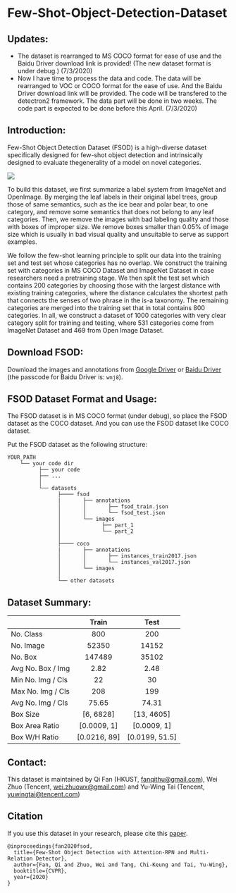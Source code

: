 # Few-Shot-Object-Detection-Dataset

## Updates:
- The dataset is rearranged to MS COCO format for ease of use and the Baidu Driver download link is provided! (The new dataset format is under debug.) (7/3/2020)
- Now I have time to process the data and code. The data will be rearranged to VOC or COCO format for the ease of use. And the Baidu Driver download link will be provided. The code will be transfered to the detectron2 framework. The data part will be done in two weeks. The code part is expected to be done before this April. (7/3/2020)

## Introduction:

  Few-Shot Object Detection Dataset (FSOD) is a high-diverse dataset specifically designed for few-shot object detection and intrinsically designed to evaluate thegenerality of a model on novel categories. 
  
  ![](https://github.com/fanq15/Few-Shot-Object-Detection-Dataset/raw/master/demo.jpg)
  
  To build this dataset, we first summarize a label system from ImageNet and OpenImage. By merging the leaf labels in their original label trees, group those of same semantics, such as the ice bear and polar bear, to one category, and remove some semantics that does not belong to any leaf categories. Then, we remove the images with bad labeling quality and those with boxes of improper size. We remove boxes smaller than 0.05% of image size which is usually in bad visual quality and unsuitable to serve as support examples. 

  We follow the few-shot learning principle to split our data into the training set and test set whose categories has no overlap. We construct the training set with categories in MS COCO Dataset and ImageNet Dataset in case researchers need a pretraining stage. We then split the test set which contains 200 categories by choosing those with the largest distance with existing training categories, where the distance calculates the shortest path that connects the senses of two phrase in the is-a taxonomy. The remaining categories are merged into the training set that in total contains 800 categories. In all, we construct a dataset of 1000 categories with very clear category split for training and testing, where 531 categories come from ImageNet Dataset and 469 from Open Image Dataset.


## Download FSOD:

  Download the images and annotations from [Google Driver](https://drive.google.com/drive/folders/1XXADD7GvW8M_xzgFpHfudYDYtKtDgZGM?usp=sharing) or [Baidu Driver](https://pan.baidu.com/s/1sfJWw-OnjAjRZTj797gl9A) (the passcode for Baidu Driver is: `wnj8`).

## FSOD Dataset Format and Usage:

  The FSOD dataset is in MS COCO format (under debug), so place the FSOD dataset as the COCO dataset. And you can use the FSOD dataset like COCO dataset.
  
  Put the FSOD dataset as the following structure:
  ```
  YOUR_PATH
      └── your code dir
            ├── your code
            ├── ...
            │ 
            └── datasets
                  ├──── fsod
                  |       ├── annotations
                  │       │       ├── fsod_train.json
                  │       │       └── fsod_test.json
                  │       └── images
                  │             ├── part_1
                  │             └── part_2
                  │ 
                  ├──── coco
                  |       ├── annotations
                  │       │       ├── instances_train2017.json
                  │       │       └── instances_val2017.json
                  │       └── images
                  │ 
                  └── other datasets
  ```  
## Dataset Summary:


|  | Train | Test |
| ---------- | :-----------:  | :-----------: |
|No. Class | 800 | 200 |
|No. Image | 52350 | 14152 |
|No. Box | 147489 | 35102 |
|Avg No. Box / Img  | 2.82 | 2.48 |
|Min No. Img / Cls  | 22 | 30 |
|Max No. Img / Cls  | 208 | 199 |
|Avg No. Img / Cls  | 75.65 | 74.31 |
|Box Size | [6, 6828] | [13, 4605] |
|Box Area Ratio | [0.0009, 1] | [0.0009, 1] |
|Box W/H Ratio | [0.0216, 89] | [0.0199, 51.5] |
    
## Contact:

  This dataset is maintained by Qi Fan (HKUST, fanqithu@gmail.com), Wei Zhuo (Tencent, wei.zhuowx@gmail.com) and Yu-Wing Tai (Tencent, yuwingtai@tencent.com) 

## Citation

  If you use this dataset in your research, please cite this [paper](https://arxiv.org/pdf/1908.01998v1.pdf).

  ```
  @inproceedings{fan2020fsod,
    title={Few-Shot Object Detection with Attention-RPN and Multi-Relation Detector},
    author={Fan, Qi and Zhuo, Wei and Tang, Chi-Keung and Tai, Yu-Wing},
    booktitle={CVPR},
    year={2020}
  }
  ```
